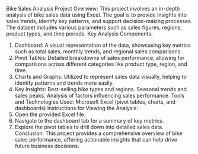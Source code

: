 Bike Sales Analysis Project 
Overview: 
This project involves an in-depth analysis of bike sales data using Excel. The goal is to provide insights into sales trends, identify key patterns, and support decision-making processes. The dataset includes various parameters such as sales figures, regions, product types, and time periods.
Key Analysis Components:
1. Dashboard: A visual representation of the data, showcasing key metrics such as total sales, monthly trends, and regional sales comparisons.
2. Pivot Tables: Detailed breakdowns of sales performance, allowing for comparisons across different categories like product type, region, and time.
3. Charts and Graphs: Utilized to represent sales data visually, helping to identify patterns and trends more easily.
4. Key Insights:
Best-selling bike types and regions.
Seasonal trends and sales peaks.
Analysis of factors influencing sales performance.
Tools and Technologies Used:
Microsoft Excel (pivot tables, charts, and dashboards)
Instructions for Viewing the Analysis:
1. Open the provided Excel file.
2. Navigate to the dashboard tab for a summary of key metrics.
3. Explore the pivot tables to drill down into detailed sales data.
Conclusion:
This project provides a comprehensive overview of bike sales performance, offering actionable insights that can help drive future business decisions.
